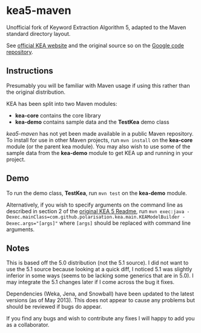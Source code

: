 kea5-maven
==========

Unofficial fork of Keyword Extraction Algorithm 5, adapted to the Maven standard directory layout.

See [official KEA website](http://www.nzdl.org/Kea/) and the original source so on the [Google code repository](http://code.google.com/p/kea-algorithm/).

Instructions
------------

Presumably you will be familiar with Maven usage if using this rather than the original distribution.

KEA has been split into two Maven modules:

 -  **kea-core** contains the core library
 -  **kea-demo** contains sample data and the **TestKea** demo class
 
*kea5-maven* has not yet been made available in a public Maven repository. To install for use in other Maven projects, run `mvn install` on the **kea-core** module (or the parent kea module). You may also wish to use some of the sample data from the **kea-demo** module to get KEA up and running in your project.

Demo
----

To run the demo class, **TestKea**, run `mvn test` on the **kea-demo** module. 

Alternatively, if you wish to specify arguments on the command line as described in section 2 of the [original KEA 5 Readme](Kea-5.0-Readme.txt), run 
`mvn exec:java -Dexec.mainClass=com.github.polarisation.kea.main.KEAModelBuilder -Dexec.args="[args]"`
where `[args]` should be replaced with command line arguments.

Notes
-----

This is based off the 5.0 distribution (not the 5.1 source). I did not want to use the 5.1 source because looking at a quick diff, I noticed 5.1 was slightly inferior in some ways (seems to be lacking some generics that are in 5.0). I may integrate the 5.1 changes later if I come across the bug it fixes.

Dependencies (Weka, Jena, and Snowball) have been updated to the latest versions (as of May 2013). This does not appear to cause any problems but should be reviewed if bugs do appear.

If you find any bugs and wish to contribute any fixes I will happy to add you as a collaborator.